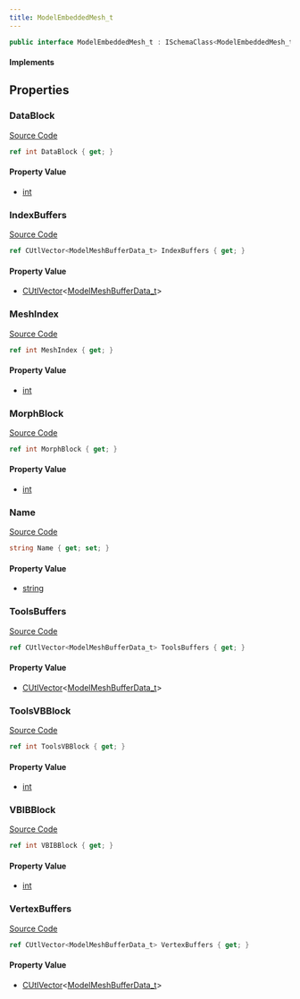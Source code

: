 ```yaml
---
title: ModelEmbeddedMesh_t
---
```


```csharp
public interface ModelEmbeddedMesh_t : ISchemaClass<ModelEmbeddedMesh_t>, ISchemaField, ISchemaClass, INativeHandle
```

#### Implements

## Properties

### DataBlock

[Source Code](https://github.com/swiftly-solution/swiftlys2/blob/main/managed/src/SwiftlyS2.Generated/Schemas/Interfaces/ModelEmbeddedMesh_t.cs#L21)

```csharp
ref int DataBlock { get; }
```

#### Property Value

- [int](https://learn.microsoft.com/dotnet/api/system.int32)

### IndexBuffers

[Source Code](https://github.com/swiftly-solution/swiftlys2/blob/main/managed/src/SwiftlyS2.Generated/Schemas/Interfaces/ModelEmbeddedMesh_t.cs#L27)

```csharp
ref CUtlVector<ModelMeshBufferData_t> IndexBuffers { get; }
```

#### Property Value

- [CUtlVector](/docs/api/-1)<[ModelMeshBufferData_t](/docs/api/shared/schemadefinitions/modelmeshbufferdata_t)>

### MeshIndex

[Source Code](https://github.com/swiftly-solution/swiftlys2/blob/main/managed/src/SwiftlyS2.Generated/Schemas/Interfaces/ModelEmbeddedMesh_t.cs#L19)

```csharp
ref int MeshIndex { get; }
```

#### Property Value

- [int](https://learn.microsoft.com/dotnet/api/system.int32)

### MorphBlock

[Source Code](https://github.com/swiftly-solution/swiftlys2/blob/main/managed/src/SwiftlyS2.Generated/Schemas/Interfaces/ModelEmbeddedMesh_t.cs#L23)

```csharp
ref int MorphBlock { get; }
```

#### Property Value

- [int](https://learn.microsoft.com/dotnet/api/system.int32)

### Name

[Source Code](https://github.com/swiftly-solution/swiftlys2/blob/main/managed/src/SwiftlyS2.Generated/Schemas/Interfaces/ModelEmbeddedMesh_t.cs#L17)

```csharp
string Name { get; set; }
```

#### Property Value

- [string](https://learn.microsoft.com/dotnet/api/system.string)

### ToolsBuffers

[Source Code](https://github.com/swiftly-solution/swiftlys2/blob/main/managed/src/SwiftlyS2.Generated/Schemas/Interfaces/ModelEmbeddedMesh_t.cs#L29)

```csharp
ref CUtlVector<ModelMeshBufferData_t> ToolsBuffers { get; }
```

#### Property Value

- [CUtlVector](/docs/api/-1)<[ModelMeshBufferData_t](/docs/api/shared/schemadefinitions/modelmeshbufferdata_t)>

### ToolsVBBlock

[Source Code](https://github.com/swiftly-solution/swiftlys2/blob/main/managed/src/SwiftlyS2.Generated/Schemas/Interfaces/ModelEmbeddedMesh_t.cs#L33)

```csharp
ref int ToolsVBBlock { get; }
```

#### Property Value

- [int](https://learn.microsoft.com/dotnet/api/system.int32)

### VBIBBlock

[Source Code](https://github.com/swiftly-solution/swiftlys2/blob/main/managed/src/SwiftlyS2.Generated/Schemas/Interfaces/ModelEmbeddedMesh_t.cs#L31)

```csharp
ref int VBIBBlock { get; }
```

#### Property Value

- [int](https://learn.microsoft.com/dotnet/api/system.int32)

### VertexBuffers

[Source Code](https://github.com/swiftly-solution/swiftlys2/blob/main/managed/src/SwiftlyS2.Generated/Schemas/Interfaces/ModelEmbeddedMesh_t.cs#L25)

```csharp
ref CUtlVector<ModelMeshBufferData_t> VertexBuffers { get; }
```

#### Property Value

- [CUtlVector](/docs/api/-1)<[ModelMeshBufferData_t](/docs/api/shared/schemadefinitions/modelmeshbufferdata_t)>

